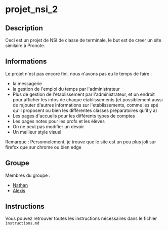 # projet_nsi_2


## Description

Ceci est un projet de NSI de classe de terminale,
le but est de creer un site similaire à Pronote.

## Informations

Le projet n'est pas encore fini,
nous n'avons pas eu le temps de faire :
 - la messagerie
 - la gestion de l'emploi du temps par l'administrateur
 - Plus de gestion de l'etablissement par l'administrateur, et un endroit pour afficher les infos de chaque etablissements (et possiblement aussi de rajouter d'autres informations sur l'etablissements, comme les spé qu'il proposent ou bien les différentes classes préparatoires qu'il y a)
 - Les pages d'accueils pour les différents types de comptes
 - Les pages notes pour les profs et les élèves
 - On ne peut pas modifier un devoir
 - Un meilleur style visuel

Remarque : Personnelement, je trouve que le site est un peu plus joli sur firefox que sur chrome ou bien edge

## Groupe

Membres du groupe :
 - [Nathan](https://github.com/nath54)
 - [Alexis](https://github.com/ExTer3012)


## Instructions

Vous pouvez retrouver toutes les instructions nécessaires dans le fichier `instructions.md`

